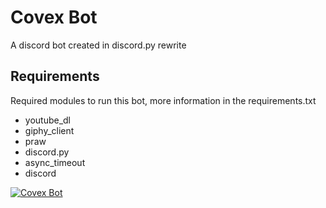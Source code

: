 # Covex Bot
A discord bot created in discord.py rewrite

## Requirements
Required modules to run this bot, more information in the requirements.txt
  - youtube_dl
  - giphy_client
  - praw
  - discord.py
  - async_timeout
  - discord

<a href="https://top.gg/bot/569930766339801088" >
  <img src="https://top.gg/api/widget/569930766339801088.svg" alt="Covex Bot" />
</a>
